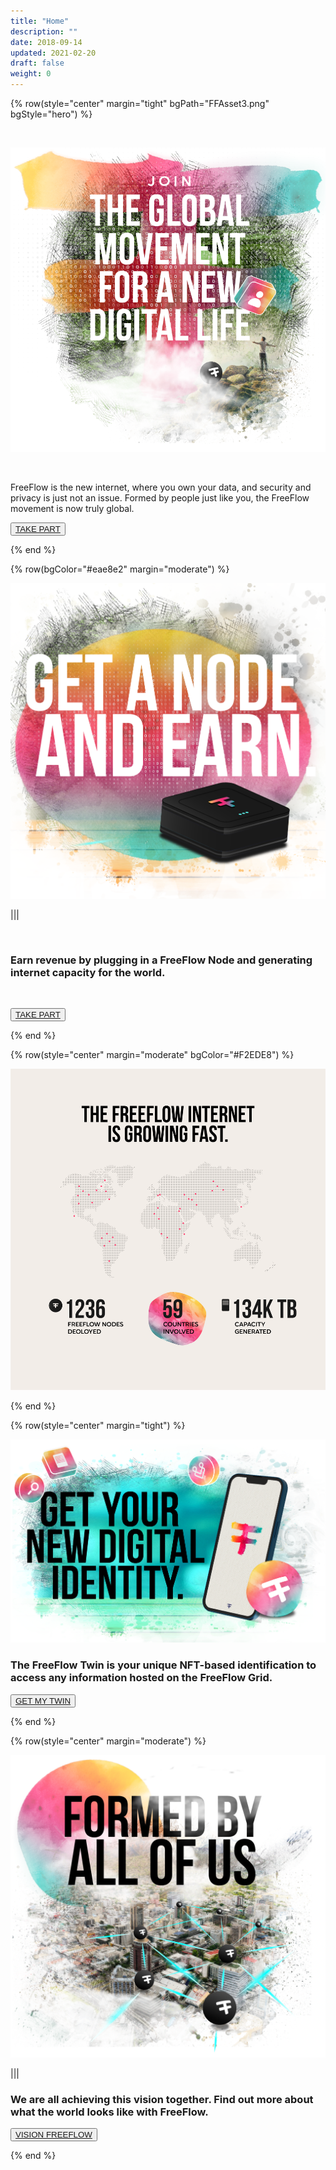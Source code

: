 ```yaml
---
title: "Home"
description: ""
date: 2018-09-14
updated: 2021-02-20
draft: false
weight: 0
---
```


<!-- section 1 (header) -->

{% row(style="center" margin="tight" bgPath="FFAsset3.png" bgStyle="hero") %}

<br>

![FF Logo](FFAsset4.png#medium#mx-auto) 

<br>

FreeFlow is the new internet, where you own your data, and security and privacy is just not an issue.  Formed by people just like you, the FreeFlow movement is now truly global.

<button>[TAKE PART]("/take-part")</button>

{% end %}

<!-- section 2 (FF LIFE) -->

{% row(bgColor="#eae8e2" margin="moderate") %}

![FreeFlow Life](FFAsset5.png#fill)

|||

<br>

### Earn revenue by plugging in a FreeFlow Node and generating internet capacity for the world.

<br>

<button>[TAKE PART]("/take-part")</button>

{% end %}

{% row(style="center" margin="moderate" bgColor="#F2EDE8") %}

![FF Logo](FFAsset9.png#fill) 

{% end %}

{% row(style="center" margin="tight") %}

![FF Logo](FFAsset7.png#fill) 

### The FreeFlow Twin is your unique NFT-based identification to access any information hosted on the FreeFlow Grid.

<button>[GET MY TWIN]("/twin")</button>

{% end %}

<!-- section 3 (ECOSYSTEM) -->

{% row(style="center" margin="moderate") %}

![FreeFlow Ecosystem](FFAsset8.png)

|||

### We are all achieving this vision together.  Find out more about what the world looks like with FreeFlow.

<button>[VISION FREEFLOW]("/vision")</button>

{% end %}

